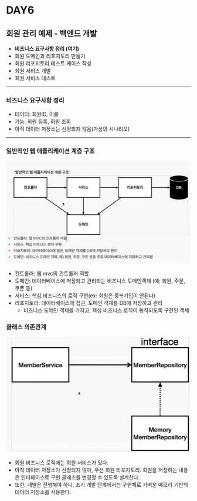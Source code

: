 # DAY6

## 회원 관리 예제 - 백엔드 개발

- **비즈니스 요구사항 정리 (여기)**
- 회원 도메인과 리포지토리 만들기
- 회원 리포지토리 테스트 케이스 작성
- 회원 서비스 개발
- 회원 서비스 테스트

---

### 비즈니스 요구사항 정리

- 데이터: 회원ID, 이름
- 기능: 회원 등록, 회원 조회
- 아직 데이터 저장소는 선정되지 않음(가상의 시나리오)

---

### 일반적인 웹 애플리케이션 계층 구조

![일반적인 웹 애플리케이션 계층 구조](./img/DAY6/general_webapplication_structure.png)

- 컨트롤러: 웹 mvc의 컨트롤러 역할
- 도메인: 데이터베이스에 저장되고 관리되는 비즈니스 도메인객체 (예: 회원, 주문, 쿠폰 등)
- 서비스: 핵심 비즈니스의 로직 구현(ex: 회원은 중복가입이 안된다)
- 리포지토리: 데이터베이스에 접근, 도메인 객체를 DB에 저장하고 관리
  - 비즈니스 도메인 객체를 가지고, 핵심 비즈니스 로직이 동작되도록 구현된 객체

### 클래스 의존관계

![일반적인 웹 애플리케이션 계층 구조](./img/DAY6/class_dependency_relationship.png)

- 회원 비즈니스 로직에는 회원 서비스가 있다.
- 아직 데이터 저장소가 선정되지 않아, 우선 회원 리포지토리. 회원을 저장하는 내용은 인터페이스로 구현 클래스를 변경할 수 있도록 설계한다.
- 또한, 개발은 진행해야 하니, 초기 개발 단계에서는 구현체로 가벼운 메모리 기반의 데이터 저장소를 사용한다.
